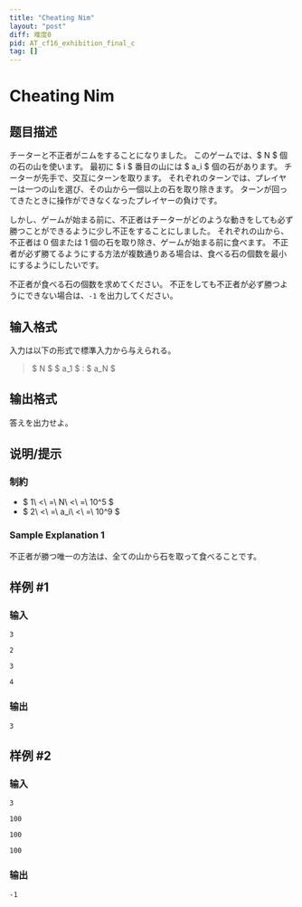 ```yaml
---
title: "Cheating Nim"
layout: "post"
diff: 难度0
pid: AT_cf16_exhibition_final_c
tag: []
---
```


# Cheating Nim

## 题目描述

[problemUrl]: https://atcoder.jp/contests/cf16-exhibition-final/tasks/cf16_exhibition_final_c

チーターと不正者がニムをすることになりました。 このゲームでは、$ N $ 個の石の山を使います。 最初に $ i $ 番目の山には $ a_i $ 個の石があります。 チーターが先手で、交互にターンを取ります。 それぞれのターンでは、プレイヤーは一つの山を選び、その山から一個以上の石を取り除きます。 ターンが回ってきたときに操作ができなくなったプレイヤーの負けです。

しかし、ゲームが始まる前に、不正者はチーターがどのような動きをしても必ず勝つことができるように少し不正をすることにしました。 それぞれの山から、不正者は 0 個または 1 個の石を取り除き、ゲームが始まる前に食べます。 不正者が必ず勝てるようにする方法が複数通りある場合は、食べる石の個数を最小にするようにしたいです。

不正者が食べる石の個数を求めてください。 不正をしても不正者が必ず勝つようにできない場合は、`-1` を出力してください。

## 输入格式

入力は以下の形式で標準入力から与えられる。

> $ N $ $ a_1 $ : $ a_N $

## 输出格式

答えを出力せよ。

## 说明/提示

### 制約

- $ 1\ <\ =\ N\ <\ =\ 10^5 $
- $ 2\ <\ =\ a_i\ <\ =\ 10^9 $

### Sample Explanation 1

不正者が勝つ唯一の方法は、全ての山から石を取って食べることです。

## 样例 #1

### 输入

```
3
2
3
4
```

### 输出

```
3
```

## 样例 #2

### 输入

```
3
100
100
100
```

### 输出

```
-1
```

